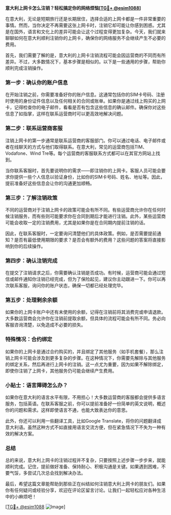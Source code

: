 **意大利上网卡怎么注销？轻松搞定你的网络烦恼[[TG💪+ @esim1088](https://t.me/s/esim1088)]**

在意大利，无论是短期旅行还是长期居住，选择合适的上网卡都是一件非常重要的事情。然而，当你决定不再需要这张上网卡时，注销它却可能让你感到困惑。尤其是在国外，语言和文化上的差异可能会让这个过程变得更加复杂。今天，我们就来聊聊如何在意大利顺利注销你的上网卡，确保你的网络服务不会继续产生不必要的费用。

首先，我们需要了解的是，意大利的上网卡注销流程可能会因运营商的不同而有所差异。不过，大多数情况下，基本步骤是相似的。以下是一些通用的步骤，帮助你顺利完成注销操作。

### **第一步：确认你的账户信息**
在开始注销之前，你需要准备好你的账户信息。这通常包括你的SIM卡号码、注册时使用的身份证件信息以及任何相关的合同或账单。如果你是通过线上购买的上网卡，记得检查你的电子邮件，看看是否有包含这些信息的确认邮件。确保你对这些信息了如指掌，这样在联系运营商时可以更高效地解决问题。

### **第二步：联系运营商客服**
注销上网卡的第一步通常是联系运营商的客服部门。你可以通过电话、电子邮件或者在线聊天的方式与他们取得联系。在意大利，常见的运营商包括TIM、Vodafone、Wind Tre等。每个运营商的客服联系方式都可以在其官方网站上找到。

当你联系客服时，首先要说明你的需求——即注销你的上网卡。客服人员可能会要求你提供一些个人信息以验证身份，比如你的SIM卡号码、姓名、地址等。因此，提前准备好这些信息会让你的沟通更加顺畅。

### **第三步：了解注销政策**
不同的运营商对于注销上网卡的政策可能会有所不同。有些运营商允许你在任何时候注销服务，而有些则可能要求你在合同到期后才能进行注销。此外，某些运营商可能会收取一定的注销费用，尤其是如果你是在合同期内提前注销的话。

因此，在联系客服时，一定要询问清楚他们的具体政策。例如，是否需要提前通知？是否有最低使用期限的要求？是否会有额外的费用？这些问题的答案将直接影响到你的后续操作。

### **第四步：确认注销完成**
在提交了注销请求之后，你需要确认注销是否成功。有时候，运营商可能会通过短信或邮件通知你注销已经完成，但为了保险起见，建议你主动跟进一下。你可以再次联系客服，询问你的账户状态，确保一切都已经处理完毕。

### **第五步：处理剩余余额**
如果你的上网卡账户中还有未使用的余额，记得在注销前将其消费完或申请退款。大多数运营商会允许你在注销前提取余额，但具体的流程可能会有所不同。务必向客服咨询清楚，以免造成不必要的损失。

### **特殊情况：合约绑定**
如果你的上网卡是通过合约购买的，并且绑定了其他服务（如手机套餐），那么注销上网卡可能会涉及到更多复杂的步骤。在这种情况下，你需要先解除与其他服务的绑定关系，然后再进行上网卡的注销。这一点尤为重要，因为如果不解除绑定，即使你注销了上网卡，其他服务仍可能会继续产生费用。

### **小贴士：语言障碍怎么办？**
如果你在意大利的语言水平有限，不用担心！大多数运营商的客服都会提供多语言服务，包括英语。在联系客服之前，你可以提前准备好一份简单的英文说明，概述你的问题和需求。这样即使语言不通，也能大致表达你的意思。

此外，你还可以利用一些翻译工具，比如Google Translate，将你的问题翻译成意大利语。虽然这种方式不如直接用语言交流方便，但在紧急情况下不失为一种有效的解决方案。

### **总结**
总的来说，意大利上网卡的注销过程并不复杂，只要按照上述步骤一步步来，就能顺利完成。记住，提前做好准备、保持耐心、积极沟通是关键。如果遇到困难，不要气馁，多尝试几次总会找到解决办法。

最后，希望这篇文章能帮助到那些正在纠结如何注销意大利上网卡的朋友们。如果你有任何疑问或经验分享，欢迎在评论区留言讨论。让我们一起轻松应对各种生活中的小麻烦吧！

[[TG💪+ @esim1088](https://t.me/s/esim1088) ![Image](https://i.postimg.cc/4NQfJmqS/Snipaste-2025-05-13-00-14-12.png)]